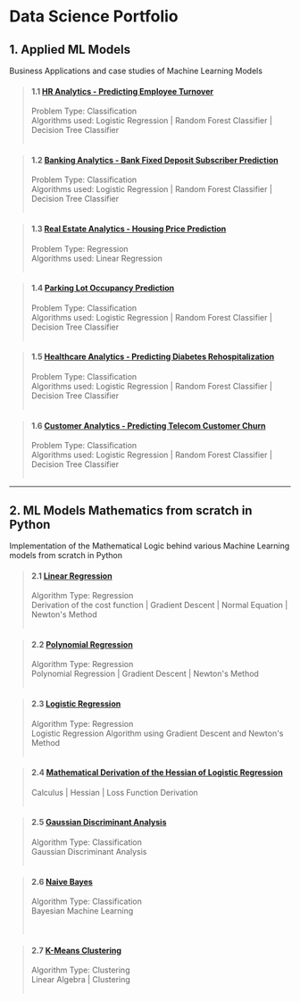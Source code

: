 # Data Science Portfolio


## 1. Applied ML Models
Business Applications and case studies of Machine Learning Models


> #### 1.1 [HR Analytics - Predicting Employee Turnover](https://github.com/ankurdhamija83/Data-Science-Portfolio/blob/master/Applied-ML-Models/HR-Analytics/HR-Analytics-Predicting%20Employee%20Turnover.ipynb)
> Problem Type: Classification<br> 
> Algorithms used: Logistic Regression | Random Forest Classifier | Decision Tree Classifier
<br><br>

> #### 1.2 [Banking Analytics - Bank Fixed Deposit Subscriber Prediction](https://github.com/ankurdhamija83/Data-Science-Portfolio/blob/master/Applied-ML-Models/Bank-Fixed-Deposit-Subscriber/Bank-Marketing-Database.ipynb)
> Problem Type: Classification<br>
> Algorithms used: Logistic Regression | Random Forest Classifier | Decision Tree Classifier
<br><br>

> #### 1.3 [Real Estate Analytics - Housing Price Prediction](https://github.com/ankurdhamija83/Data-Science-Portfolio/blob/master/Applied-ML-Models/Housing-Price-Prediction/Multi-Linear-Regression.ipynb)
> Problem Type: Regression<br>
> Algorithms used: Linear Regression
<br><br>


> #### 1.4 [Parking Lot Occupancy Prediction](https://github.com/ankurdhamija83/Data-Science-Portfolio/blob/master/Applied-ML-Models/Parking-Occupancy-Prediction/submission-final.ipynb)
> Problem Type: Classification<br>
> Algorithms used: Logistic Regression | Random Forest Classifier | Decision Tree Classifier
<br><br>

> #### 1.5 [Healthcare Analytics - Predicting Diabetes Rehospitalization](https://github.com/ankurdhamija83/Data-Science-Portfolio/blob/master/Applied-ML-Models/Predict-Diabetes-Rehospitalization/submission-final.ipynb)
> Problem Type: Classification<br>
> Algorithms used: Logistic Regression | Random Forest Classifier | Decision Tree Classifier
<br><br>

> #### 1.6 [Customer Analytics - Predicting Telecom Customer Churn](https://github.com/ankurdhamija83/Data-Science-Portfolio/blob/master/Applied-ML-Models/Telecom-Customer-Churn/Logistic-Regression.ipynb)
> Problem Type: Classification<br>
> Algorithms used: Logistic Regression | Random Forest Classifier | Decision Tree Classifier
<br><br>
<hr>

## 2. ML Models Mathematics from scratch in Python
Implementation of the Mathematical Logic behind various Machine Learning models from scratch in Python


> #### 2.1 [Linear Regression](https://github.com/ankurdhamija83/Data-Science-Portfolio/blob/master/ML-Models-Mathematics-Python-Implementation/Linear-Regression/Simple_Linear_Regression.ipynb)
> Algorithm Type: Regression <br>
> Derivation of the cost function | Gradient Descent | Normal Equation | Newton's Method
<br><br>

> #### 2.2 [Polynomial Regression](https://github.com/ankurdhamija83/Data-Science-Portfolio/blob/master/ML-Models-Mathematics-Python-Implementation/Polynomial-Regression/Polynomial-Regression-without-sklearn.ipynb)
> Algorithm Type: Regression<br>
> Polynomial Regression | Gradient Descent | Newton's Method
<br><br>

> #### 2.3 [Logistic Regression](https://github.com/ankurdhamija83/Data-Science-Portfolio/blob/master/ML-Models-Mathematics-Python-Implementation/Logistic-Regression/Logistic-Regression-Model-from-scratch/Logistic-Regression-using-Gradient-Descent-Newton-Method.ipynb)
> Algorithm Type: Regression<br>
> Logistic Regression Algorithm using Gradient Descent and Newton's Method
<br><br>

> #### 2.4 [Mathematical Derivation of the Hessian of Logistic Regression](https://github.com/ankurdhamija83/Data-Science-Portfolio/blob/master/ML-Models-Mathematics-Python-Implementation/Logistic-Regression/Hessian-Logistic-Regression-Loss-Function.ipynb)
> Calculus | Hessian | Loss Function Derivation
<br><br>

> #### 2.5 [Gaussian Discriminant Analysis](https://github.com/ankurdhamija83/Data-Science-Portfolio/blob/master/ML-Models-Mathematics-Python-Implementation/Logistic-Regression/Logistic-Regression-Model-from-scratch/Gaussian_Discriminant_Analysis.ipynb)
> Algorithm Type: Classification<br>
> Gaussian Discriminant Analysis
<br><br>

> #### 2.6 [Naive Bayes](https://github.com/ankurdhamija83/Data-Science-Portfolio/blob/master/ML-Models-Mathematics-Python-Implementation/Naive_Bayes_and_SVM/Naive_Bayes.ipynb)
> Algorithm Type: Classification<br>
> Bayesian Machine Learning<br>
<br><br>

> #### 2.7 [K-Means Clustering](https://github.com/ankurdhamija83/Data-Science-Portfolio/blob/master/ML-Models-Mathematics-Python-Implementation/K-Means-Clustering/K-Means-Clustering.ipynb)
> Algorithm Type: Clustering<br>
> Linear Algebra | Clustering
<br><br>
